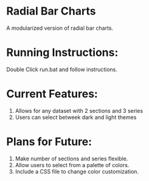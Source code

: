 Radial Bar Charts
==============================
A modularized version of radial bar charts.

Running Instructions:
==============================
Double Click run.bat and follow instructions.

Current Features:
==============================
1. Allows for any dataset with 2 sections and 3 series
2. Users can select betweek dark and light themes

Plans for Future:
==============================
1. Make number of sections and series flexible.
2. Allow users to select from a palette of colors.
3. Include a CSS file to change color customization.
